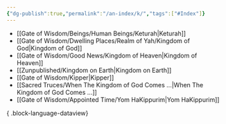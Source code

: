 ```yaml
---
{"dg-publish":true,"permalink":"/an-index/k/","tags":["#Index"]}
---
```



- [[Gate of Wisdom/Beings/Human Beings/Keturah\|Keturah]]
- [[Gate of Wisdom/Dwelling Places/Realm of Yah/Kingdom of God\|Kingdom of God]]
- [[Gate of Wisdom/Good News/Kingdom of Heaven\|Kingdom of Heaven]]
- [[Zunpublished/Kingdom on Earth\|Kingdom on Earth]]
- [[Gate of Wisdom/Kipper\|Kipper]]
- [[Sacred Truces/When The Kingdom of God Comes ...\|When The Kingdom of God Comes ...]]
- [[Gate of Wisdom/Appointed Time/Yom HaKippurim\|Yom HaKippurim]]

{ .block-language-dataview}